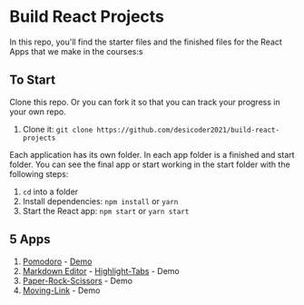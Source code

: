# Build React Projects

In this repo, you'll find the starter files and the finished files for the React Apps that we make in the courses:s

## To Start

Clone this repo. Or you can fork it so that you can track your progress in your own repo.

<ol>
  <li>Clone it: <code>git clone https://github.com/desicoder2021/build-react-projects</code></li>
</ol>

Each application has its own folder. In each app folder is a finished and start folder. You can see the final app or start working in the start folder with the following steps:

<ol>
  <li><code>cd</code> into a folder</li>
  <li>Install dependencies: <code>npm install</code> or <code>yarn</code></li>
  <li>Start the React app: <code>npm start</code> or <code>yarn start</code></li>
</ol>

## 5 Apps

<ol>
  <li><a href="https://github.com/desicoder2021/build-react-projects/tree/master/P01-Pomodoro">Pomodoro</a> - <a href="https://build-react-projects-1-pomodoro.netlify.app/">Demo</a></li>
  <li><a href="https://github.com/desicoder2021/build-react-projects/tree/master/P02-Markdown-Editor">Markdown Editor</a> - <a href="https://build-react-project-2-markdown-editor.netlify.app/> Demo </a></li>
  <li><a href="https://github.com/desicoder2021/build-react-projects/tree/master/P03-Highlight-Tabs">Highlight-Tabs</a> - Demo</li>
  <li><a href="https://github.com/desicoder2021/build-react-projects/tree/master/P04-Paper-Rock-Scissors">Paper-Rock-Scissors</a> - Demo</li>
  <li><a href="https://github.com/desicoder2021/build-react-projects/tree/master/P05-Moving-Link">Moving-Link</a> - Demo</li>
</ol>
